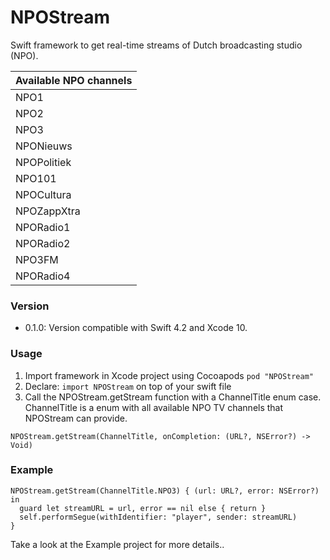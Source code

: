 # NPOStream
Swift framework to get real-time streams of Dutch broadcasting studio (NPO).

| Available NPO channels    |
| ------------------------- |
| NPO1                      |
| NPO2                      |
| NPO3                      |
| NPONieuws                 |
| NPOPolitiek               |
| NPO101                    |
| NPOCultura                |
| NPOZappXtra               |
| NPORadio1                 |
| NPORadio2                 |
| NPO3FM                    |
| NPORadio4                 |

### Version
- 0.1.0: Version compatible with Swift 4.2 and Xcode 10.

### Usage
1. Import framework in Xcode project using Cocoapods ```pod "NPOStream"```
2. Declare: ```import NPOStream``` on top of your swift file
3. Call the NPOStream.getStream function with a ChannelTitle enum case. ChannelTitle is a enum with all available NPO TV channels that NPOStream can provide.

```NPOStream.getStream(ChannelTitle, onCompletion: (URL?, NSError?) -> Void)```


### Example
```
NPOStream.getStream(ChannelTitle.NPO3) { (url: URL?, error: NSError?) in
  guard let streamURL = url, error == nil else { return }
  self.performSegue(withIdentifier: "player", sender: streamURL)
}
```

Take a look at the Example project for more details..
